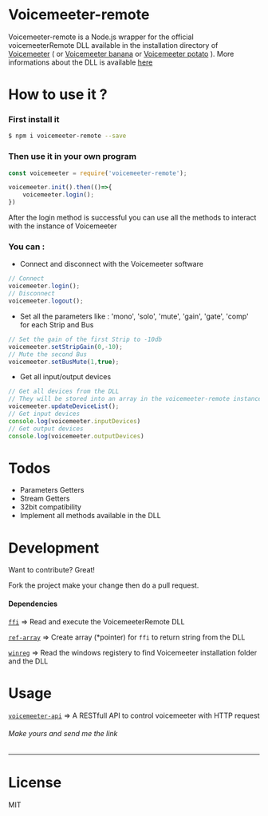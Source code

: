 
# Voicemeeter-remote

Voicemeeter-remote is a Node.js wrapper for the official voicemeeterRemote DLL available in the installation directory of [Voicemeeter][voicemeeter] ( or [Voicemeeter banana][voicemeeter-banana] or [Voicemeeter potato][voicemeeter-potato] ). More informations about the DLL is available [here](https://forum.vb-audio.com/viewtopic.php?f=8&t=346)

# How to use it ?
### First install it

```sh
$ npm i voicemeeter-remote --save
```
### Then use it in your own program

```js
const voicemeeter = require('voicemeeter-remote');

voicemeeter.init().then(()=>{
    voicemeeter.login();
})
```

After the login method is successful you can use all the methods to interact with the instance of Voicemeeter

### You can :
   - Connect and disconnect with the Voicemeeter software
```js
// Connect
voicemeeter.login();
// Disconnect
voicemeeter.logout();
```

  - Set all the parameters like : 'mono', 'solo', 'mute', 'gain', 'gate', 'comp' for each Strip and Bus
```js
// Set the gain of the first Strip to -10db
voicemeeter.setStripGain(0,-10);
// Mute the second Bus
voicemeeter.setBusMute(1,true);
```
   - Get all input/output devices
```js
// Get all devices from the DLL
// They will be stored into an array in the voicemeeter-remote instance
voicemeeter.updateDeviceList();
// Get input devices
console.log(voicemeeter.inputDevices)
// Get output devices
console.log(voicemeeter.outputDevices)
```

# Todos
- Parameters Getters
- Stream Getters
- 32bit compatibility
- Implement all methods available in the DLL

# Development

Want to contribute? Great!

Fork the project make your change then do a pull request.

#### Dependencies

[`ffi`][ffi] => Read and execute the VoicemeeterRemote DLL

[`ref-array`][ref-array] => Create array (*pointer) for `ffi` to return string from the DLL

[`winreg`][winreg] => Read the windows registery to find Voicemeeter installation folder and the DLL

# Usage
[`voicemeeter-api`][voicemeeter-api] => A RESTfull API to control voicemeeter with HTTP request

###### Make yours and send me the link

----
# License

MIT

   [voicemeeter]: <https://www.vb-audio.com/Voicemeeter/index.htm>
   [voicemeeter-banana]: <https://www.vb-audio.com/Voicemeeter/banana.htm>
   [voicemeeter-potato]: <https://www.vb-audio.com/Voicemeeter/potato.htm>
   [voicemeeter-api]: <https://github.com/Mikatux/voicemeeter-api>
   [ffi]: <https://www.npmjs.com/package/ffi>
   [ref-array]: <https://www.npmjs.com/package/ref-array>
   [winreg]: <https://www.npmjs.com/package/winreg>